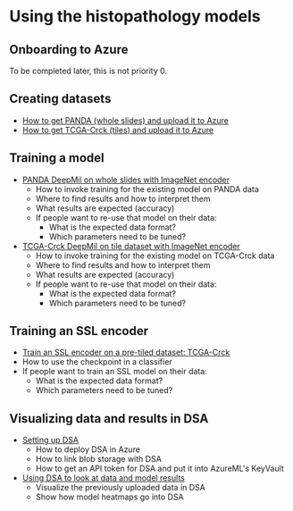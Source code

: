 # Using the histopathology models

## Onboarding to Azure

To be completed later, this is not priority 0.

## Creating datasets

* [How to get PANDA (whole slides) and upload it to Azure](panda_dataset.md)
* [How to get TCGA-Crck (tiles) and upload it to Azure](tcga-crck_dataset.md)

## Training a model

* [PANDA DeepMil on whole slides with ImageNet encoder](panda_model.md)
  * How to invoke training for the existing model on PANDA data
  * Where to find results and how to interpret them
  * What results are expected (accuracy)
  * If people want to re-use that model on their data:
    * What is the expected data format?
    * Which parameters need to be tuned?
* [TCGA-Crck DeepMil on tile dataset with ImageNet encoder](tcga-crck_model.md)
  * How to invoke training for the existing model on TCGA-Crck data
  * Where to find results and how to interpret them
  * What results are expected (accuracy)
  * If people want to re-use that model on their data:
    * What is the expected data format?
    * Which parameters need to be tuned?

## Training an SSL encoder

* [Train an SSL encoder on a pre-tiled dataset: TCGA-Crck](ssl_tile_dataset.md)
* How to use the checkpoint in a classifier
* If people want to train an SSL model on their data:
  * What is the expected data format?
  * Which parameters need to be tuned?

## Visualizing data and results in DSA

* [Setting up DSA](dsa_setup.md)
  * How to deploy DSA in Azure
  * How to link blob storage with DSA
  * How to get an API token for DSA and put it into AzureML's KeyVault
* [Using DSA to look at data and model results](dsa_usage.md)
  * Visualize the previously uploaded data in DSA
  * Show how model heatmaps go into DSA
